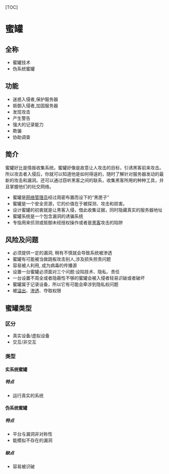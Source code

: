 [TOC]

# 蜜罐

## 全称
- 蜜罐技术
- 伪系统蜜罐
## 功能
- 迷惑入侵者,保护服务器
- 抵御入侵者,加固服务器
- 发现攻击
- 产生警告
- 强大的记录能力
- 欺骗
- 协助调查
## 简介
蜜罐好比是情报收集系统。蜜罐好像是故意让人攻击的目标，引诱黑客前来攻击。所以攻击者入侵后，你就可以知道他是如何得逞的，随时了解针对服务器发动的最新的攻击和漏洞。还可以通过窃听黑客之间的联系，收集黑客所用的种种工具，并且掌握他们的社交网络。

- 蜜罐是[网络管理员](http://baike.baidu.com/item/%E7%BD%91%E7%BB%9C%E7%AE%A1%E7%90%86%E5%91%98)经过周密布置而设下的“黑匣子”
- 蜜罐是一个安全资源，它的价值在于被探测、攻击和损害。
- 设计蜜罐的初衷就是让黑客入侵，借此收集证据，同时隐藏真实的服务器地址
- 蜜罐系统是一个包含漏洞的诱骗系统
- 专指用来侦测或抵御未经授权操作或者是[黑客](https://zh.wikipedia.org/wiki/%E9%A7%AD%E5%AE%A2)攻击的陷阱

## 风险及问题

- 必须提供一定的漏洞, 稍有不慎就会导致系统被渗透
- 蜜罐有可能被当做跳板攻击别人,涉及损失担责问题
- 容易被人利用, 成为病毒的传播源
- 设置一台蜜罐必须面对三个问题:设陷技术、隐私、责任
- 一台设置不周全或者隐蔽性不够的蜜罐会被入侵者轻易识破或者破坏
- 蜜罐属于记录设备，所以它有可能会牵涉到隐私权问题
- 被[溢出](http://baike.baidu.com/item/%E6%BA%A2%E5%87%BA)、[渗透](http://baike.baidu.com/item/%E6%B8%97%E9%80%8F/9457427)、夺取权限

## 蜜罐类型

### 区分

- 真实设备/虚拟设备
- 交互/非交互

### 类型

#### 实系统蜜罐

##### 特点

- 运行真实的系统

#### 伪系统蜜罐

##### 特点

- 平台与漏洞非对称性
- 能模拟不存在的漏洞

##### 缺点

- 容易被识破

